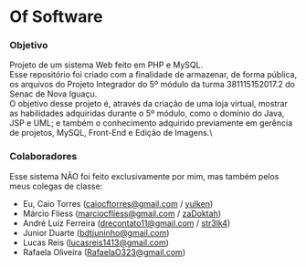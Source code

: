 # Of Software

### Objetivo

Projeto de um sistema Web feito em PHP e MySQL.\
Esse repositório foi criado com a finalidade de armazenar, de forma pública, os arquivos do Projeto Integrador do 5º módulo da turma 381115152017.2 do Senac de Nova Iguaçu.\
O objetivo desse projeto é, através da criação de uma loja virtual, mostrar as habilidades adquiridas durante o 5º módulo, como o domínio do Java, JSP e UML; e também o conhecimento adquirido previamente em gerência de projetos, MySQL, Front-End e Edição de Imagens.\



### Colaboradores

Esse sistema NÃO foi feito exclusivamente por mim, mas também pelos meus colegas de classe:
  
  - Eu, Caio Torres (caiocftorres@gmail.com / [yulken](https://github.com/yulken))
  - Márcio Fliess (marciocfliess@gmail.com / [zaDoktah](https://github.com/zaDoktah))
  - André Luiz Ferreira (drecontato11@gmail.com / [str3lk4](https://github.com/str3lk4))
  - Junior Duarte (bdtjuninho@gmail.com)
  - Lucas Reis (lucasreis1413@gmail.com)
  - Rafaela Oliveira (RafaelaO323@gmail.com)
  

